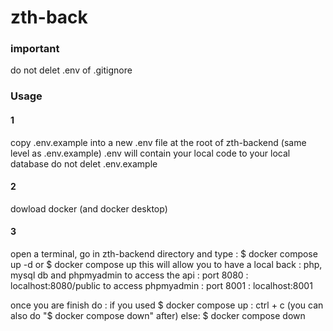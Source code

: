 # zth-back

### important ###
do not delet .env of .gitignore

### Usage ###

#### 1 ####
copy .env.example into a new .env file at the root of zth-backend (same level as .env.example)
.env will contain your local code to your local database
do not delet .env.example

#### 2 ####
dowload docker (and docker desktop)

#### 3 ####
open a terminal, go in zth-backend directory and type : 
$ docker compose up -d
or 
$ docker compose up
this will allow you to have a local back : php, mysql db and phpmyadmin
to access the api : port 8080 : localhost:8080/public 
to access phpmyadmin : port 8001 : localhost:8001

once you are finish do :
if you used $ docker compose up :
  ctrl + c
  (you can also do "$ docker compose down" after)
else:
  $ docker compose down
